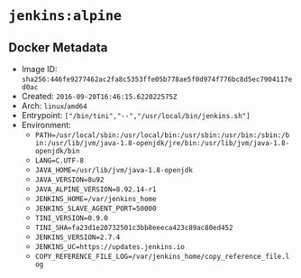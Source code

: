 # `jenkins:alpine`

## Docker Metadata

- Image ID: `sha256:446fe9277462ac2fa8c5353ffe05b778ae5f0d974f776bc8d5ec7904117ed0ac`
- Created: `2016-09-20T16:46:15.622022575Z`
- Arch: `linux`/`amd64`
- Entrypoint: `["/bin/tini","--","/usr/local/bin/jenkins.sh"]`
- Environment:
  - `PATH=/usr/local/sbin:/usr/local/bin:/usr/sbin:/usr/bin:/sbin:/bin:/usr/lib/jvm/java-1.8-openjdk/jre/bin:/usr/lib/jvm/java-1.8-openjdk/bin`
  - `LANG=C.UTF-8`
  - `JAVA_HOME=/usr/lib/jvm/java-1.8-openjdk`
  - `JAVA_VERSION=8u92`
  - `JAVA_ALPINE_VERSION=8.92.14-r1`
  - `JENKINS_HOME=/var/jenkins_home`
  - `JENKINS_SLAVE_AGENT_PORT=50000`
  - `TINI_VERSION=0.9.0`
  - `TINI_SHA=fa23d1e20732501c3bb8eeeca423c89ac80ed452`
  - `JENKINS_VERSION=2.7.4`
  - `JENKINS_UC=https://updates.jenkins.io`
  - `COPY_REFERENCE_FILE_LOG=/var/jenkins_home/copy_reference_file.log`

